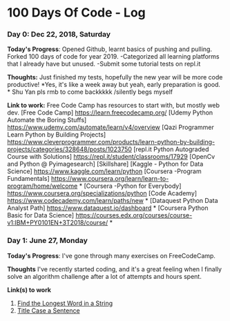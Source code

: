 # 100 Days Of Code - Log

### Day 0: Dec 22, 2018, Saturday

**Today's Progress**: Opened Github, learnt basics of pushing and pulling. Forked 100 days of code for year 2019.
-Categorized all learning platforms that I already have but unused. 
-Submit some tutorial tests on repl.it

**Thoughts:** Just finished my tests, hopefully the new year will be more code productive! *Yes, it's like a week away but yeah, early preparation is good. * Shu Yan pls rmb to come backkkkk /silently begs myself


**Link to work:** Free Code Camp has resources to start with, but mostly web dev. 
[Free Code Camp] https://learn.freecodecamp.org/
[Udemy Python Automate the Boring Stuffs] https://www.udemy.com/automate/learn/v4/overview
[Qazi Programmer Learn Python by Building Projects] https://www.cleverprogrammer.com/products/learn-python-by-building-projects/categories/328648/posts/1023750
[repl.it Python Autograded Course with Solutions] https://repl.it/student/classrooms/17929
[OpenCv and Python @ Pyimagesearch]
[Skillshare]
[Kaggle - Python for Data Science] https://www.kaggle.com/learn/python
[Coursera -Program Fundamentals] https://www.coursera.org/learn/learn-to-program/home/welcome *
[Coursera -Python for Everybody] https://www.coursera.org/specializations/python
[Code Academy] https://www.codecademy.com/learn/paths/new *
[Dataquest Python Data Analyst Path] https://www.dataquest.io/dashboard *
[Coursera Python Basic for Data Science] https://courses.edx.org/courses/course-v1:IBM+PY0101EN+3T2018/course/ *

### Day 1: June 27, Monday

**Today's Progress**: I've gone through many exercises on FreeCodeCamp.

**Thoughts** I've recently started coding, and it's a great feeling when I finally solve an algorithm challenge after a lot of attempts and hours spent.

**Link(s) to work**
1. [Find the Longest Word in a String](https://www.freecodecamp.com/challenges/find-the-longest-word-in-a-string)
2. [Title Case a Sentence](https://www.freecodecamp.com/challenges/title-case-a-sentence)
